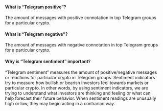 #### What is “Telegram positive”?

The amount of messages with positive connotation in top Telegram groups for a particular crypto.

#### What is “Telegram negative”?

The amount of messages with negative connotation in top Telegram groups for a particular crypto.

#### Why is “Telegram sentiment” important?

“Telegram sentiment” measures the amount of positive/negative messages or reactions for particular crypto in Telegram groups. Sentiment indicators try to measure how bullish or bearish investors feel towards markets or particular crypto. In other words, by using sentiment indicators, we are trying to understand what investors are thinking and feeling or what can help forecast their future behavior. When sentiment readings are unusually high or low, they may begin acting in a contrarian way.